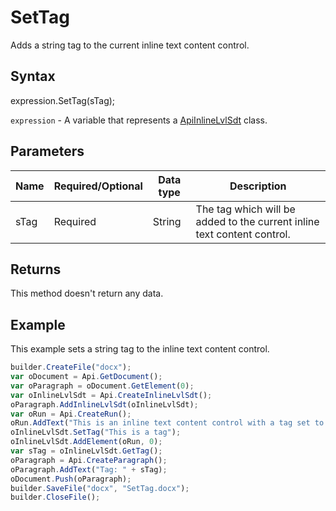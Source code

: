 # SetTag

Adds a string tag to the current inline text content control.

## Syntax

expression.SetTag(sTag);

`expression` - A variable that represents a [ApiInlineLvlSdt](../ApiInlineLvlSdt.md) class.

## Parameters

| **Name** | **Required/Optional** | **Data type** | **Description** |
| ------------- | ------------- | ------------- | ------------- |
| sTag | Required | String | The tag which will be added to the current inline text content control. |

## Returns

This method doesn't return any data.

## Example

This example sets a string tag to the inline text content control.

```javascript
builder.CreateFile("docx");
var oDocument = Api.GetDocument();
var oParagraph = oDocument.GetElement(0);
var oInlineLvlSdt = Api.CreateInlineLvlSdt();
oParagraph.AddInlineLvlSdt(oInlineLvlSdt);
var oRun = Api.CreateRun();
oRun.AddText("This is an inline text content control with a tag set to it.");
oInlineLvlSdt.SetTag("This is a tag");
oInlineLvlSdt.AddElement(oRun, 0);
var sTag = oInlineLvlSdt.GetTag();
oParagraph = Api.CreateParagraph();
oParagraph.AddText("Tag: " + sTag);
oDocument.Push(oParagraph);
builder.SaveFile("docx", "SetTag.docx");
builder.CloseFile();
```